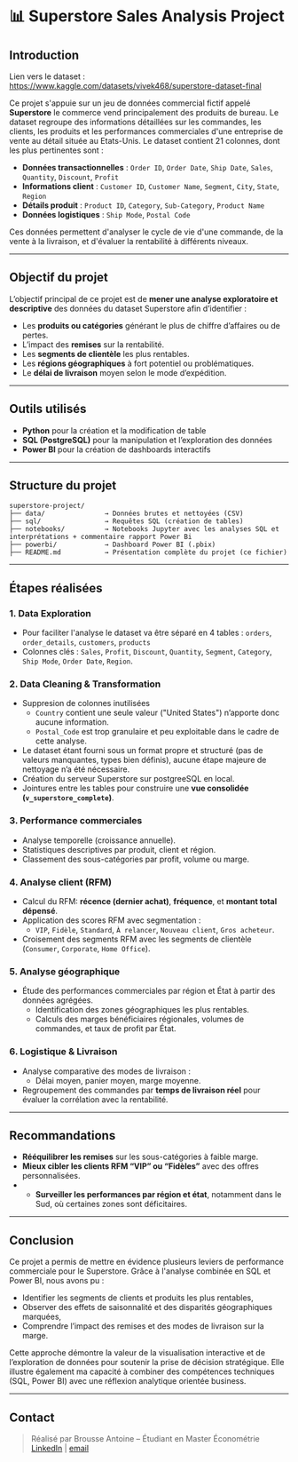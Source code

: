 # 📊 Superstore Sales Analysis Project

##   Introduction

Lien vers le dataset : https://www.kaggle.com/datasets/vivek468/superstore-dataset-final

Ce projet s'appuie sur un jeu de données commercial fictif appelé **Superstore** le commerce vend principalement des produits de bureau. Le dataset regroupe des informations détaillées sur les commandes, les clients, les produits et les performances commerciales d'une entreprise de vente au détail située au Etats-Unis. Le dataset contient 21 colonnes, dont les plus pertinentes sont :

- **Données transactionnelles** : `Order ID`, `Order Date`, `Ship Date`, `Sales`, `Quantity`, `Discount`, `Profit`
- **Informations client** : `Customer ID`, `Customer Name`, `Segment`, `City`, `State`, `Region`
- **Détails produit** : `Product ID`, `Category`, `Sub-Category`, `Product Name`
- **Données logistiques** : `Ship Mode`, `Postal Code`

Ces données permettent d'analyser le cycle de vie d'une commande, de la vente à la livraison, et d'évaluer la rentabilité à différents niveaux.

---

##   Objectif du projet

L’objectif principal de ce projet est de **mener une analyse exploratoire et descriptive** des données du dataset Superstore afin d’identifier :

- Les **produits ou catégories** générant le plus de chiffre d’affaires ou de pertes.
- L’impact des **remises** sur la rentabilité.
- Les **segments de clientèle** les plus rentables.
- Les **régions géographiques** à fort potentiel ou problématiques.
- Le **délai de livraison** moyen selon le mode d’expédition.


---
##  Outils utilisés

- **Python** pour la création et la modification de table
- **SQL (PostgreSQL)** pour la manipulation et l’exploration des données
- **Power BI** pour la création de dashboards interactifs

---

## Structure du projet

```
superstore-project/
├── data/               → Données brutes et nettoyées (CSV)
├── sql/                → Requêtes SQL (création de tables)
├── notebooks/          → Notebooks Jupyter avec les analyses SQL et interprétations + commentaire rapport Power Bi
├── powerbi/            → Dashboard Power BI (.pbix)
├── README.md           → Présentation complète du projet (ce fichier)
```

---

## Étapes réalisées

### 1. Data Exploration

- Pour faciliter l'analyse le dataset va être séparé en 4 tables : `orders`, `order_details`, `customers`, `products`
- Colonnes clés : `Sales`, `Profit`, `Discount`, `Quantity`, `Segment`, `Category`, `Ship Mode`, `Order Date`, `Region`.

### 2. Data Cleaning & Transformation

- Suppresion de colonnes inutilisées
  - `Country` contient une seule valeur ("United States") n’apporte donc aucune information.
  - `Postal_Code` est trop granulaire et peu exploitable dans le cadre de cette analyse.
- Le dataset étant fourni sous un format propre et structuré (pas de valeurs manquantes, types bien définis), aucune étape majeure de nettoyage n’a été nécessaire.
- Création du serveur Superstore sur postgreeSQL en local.
- Jointures entre les tables pour construire une **vue consolidée (`v_superstore_complete`)**.

### 3. Performance commerciales

- Analyse temporelle (croissance annuelle).
- Statistiques descriptives par produit, client et région.
- Classement des sous-catégories par profit, volume ou marge.

### 4. Analyse client (RFM)

- Calcul du RFM: **récence (dernier achat)**, **fréquence**, et **montant total dépensé**.
- Application des scores RFM avec segmentation :
  - `VIP`, `Fidèle`, `Standard`, `À relancer`, `Nouveau client`, `Gros acheteur`.
- Croisement des segments RFM avec les segments de clientèle (`Consumer`, `Corporate`, `Home Office`).

### 5. Analyse géographique

- Étude des performances commerciales par région et État à partir des données agrégées.
  - Identification des zones géographiques les plus rentables.
  - Calculs des marges bénéficiaires régionales, volumes de commandes, et taux de profit par État.

### 6. Logistique & Livraison

- Analyse comparative des modes de livraison :
  - Délai moyen, panier moyen, marge moyenne.
- Regroupement des commandes par **temps de livraison réel** pour évaluer la corrélation avec la rentabilité.

---

## Recommandations

- **Rééquilibrer les remises** sur les sous-catégories à faible marge.
- **Mieux cibler les clients RFM “VIP” ou “Fidèles”** avec des offres personnalisées.
- - **Surveiller les performances par région et état**, notamment dans le Sud, où certaines zones sont déficitaires.

---

## Conclusion

Ce projet a permis de mettre en évidence plusieurs leviers de performance commerciale pour le Superstore. Grâce à l'analyse combinée en SQL et Power BI, nous avons pu :
- Identifier les segments de clients et produits les plus rentables,
- Observer des effets de saisonnalité et des disparités géographiques marquées,
- Comprendre l’impact des remises et des modes de livraison sur la marge.

Cette approche démontre la valeur de la visualisation interactive et de l’exploration de données pour soutenir la prise de décision stratégique. Elle illustre également ma capacité à combiner des compétences techniques (SQL, Power BI) avec une réflexion analytique orientée business.

---

## Contact

> Réalisé par Brousse Antoine – Étudiant en Master Économétrie  
> [LinkedIn](https://www.linkedin.com/in/brousseantoine/) | [email](brousse.antoine14@gmail.com)
